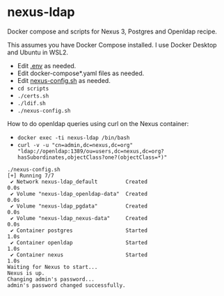# nexus-ldap
Docker compose and scripts for Nexus 3, Postgres and Openldap recipe.

This assumes you have Docker Compose installed. I use Docker Desktop and Ubuntu in WSL2.

* Edit [.env](.env) as needed.
* Edit docker-compose*.yaml files as needed.
* Edit [nexus-config.sh](./scripts/nexus-config.sh) as needed.
* `cd scripts`
* `./certs.sh`
* `./ldif.sh`
*  `./nexus-config.sh`

How to do openldap queries using curl on the Nexus container:
* `docker exec -ti nexus-ldap /bin/bash`
* `curl -v -u "cn=admin,dc=nexus,dc=org" "ldap://openldap:1389/ou=users,dc=nexus,dc=org?hasSubordinates,objectClass?one?(objectClass=*)"`

```
./nexus-config.sh
[+] Running 7/7
 ✔ Network nexus-ldap_default         Created                                                          0.0s
 ✔ Volume "nexus-ldap_openldap-data"  Created                                                          0.0s
 ✔ Volume "nexus-ldap_pgdata"         Created                                                          0.0s
 ✔ Volume "nexus-ldap_nexus-data"     Created                                                          0.0s
 ✔ Container postgres                 Started                                                          1.0s
 ✔ Container openldap                 Started                                                          1.0s
 ✔ Container nexus                    Started                                                          1.0s
Waiting for Nexus to start...
Nexus is up.
Changing admin's password...
admin's password changed successfully.
```
